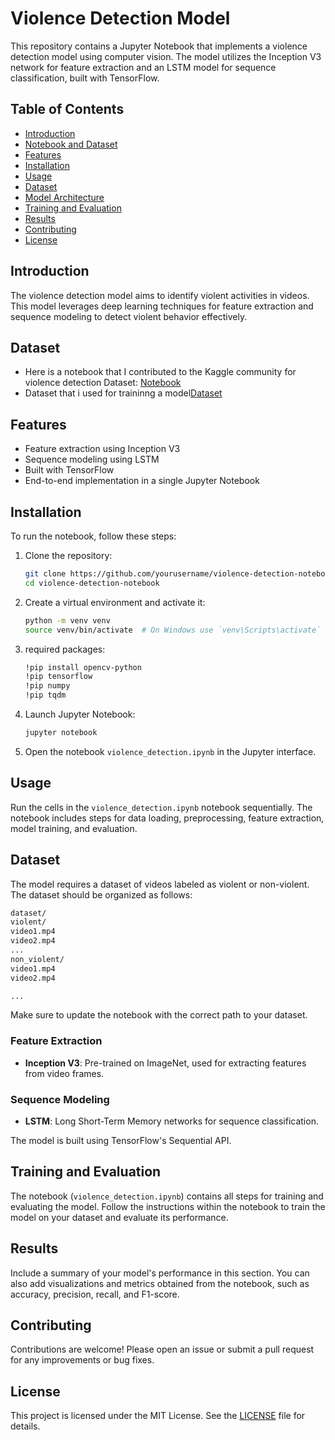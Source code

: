 # Violence Detection Model

This repository contains a Jupyter Notebook that implements a violence detection model using computer vision. The model utilizes the Inception V3 network for feature extraction and an LSTM model for sequence classification, built with TensorFlow.

## Table of Contents

- [Introduction](#introduction)
- [Notebook and Dataset](#Dataset)
- [Features](#features)
- [Installation](#installation)
- [Usage](#usage)
- [Dataset](#dataset)
- [Model Architecture](#model-architecture)
- [Training and Evaluation](#training-and-evaluation)
- [Results](#results)
- [Contributing](#contributing)
- [License](#license)

## Introduction

The violence detection model aims to identify violent activities in videos. This model leverages deep learning techniques for feature extraction and sequence modeling to detect violent behavior effectively.

## Dataset

- Here is a notebook that I contributed to the Kaggle community for violence detection Dataset: [Notebook](https://www.kaggle.com/code/thesuriya/violence-detection)
- Dataset that i used for traininng a model[Dataset](https://www.kaggle.com/datasets/mohamedmustafa/real-life-violence-situations-dataset)

## Features

- Feature extraction using Inception V3
- Sequence modeling using LSTM
- Built with TensorFlow
- End-to-end implementation in a single Jupyter Notebook

## Installation

To run the notebook, follow these steps:

1. Clone the repository:
    ```bash
    git clone https://github.com/yourusername/violence-detection-notebook.git
    cd violence-detection-notebook
    ```

2. Create a virtual environment and activate it:
    ```bash
    python -m venv venv
    source venv/bin/activate  # On Windows use `venv\Scripts\activate`
    ```

3. required packages:
    ```bash
    !pip install opencv-python
    !pip tensorflow
    !pip numpy
    !pip tqdm
    ```

4. Launch Jupyter Notebook:
    ```bash
    jupyter notebook
    ```

5. Open the notebook `violence_detection.ipynb` in the Jupyter interface.

## Usage

Run the cells in the `violence_detection.ipynb` notebook sequentially. The notebook includes steps for data loading, preprocessing, feature extraction, model training, and evaluation.

## Dataset

The model requires a dataset of videos labeled as violent or non-violent. The dataset should be organized as follows:

```bash
dataset/
violent/
video1.mp4
video2.mp4
...
non_violent/
video1.mp4
video2.mp4

...
```
Make sure to update the notebook with the correct path to your dataset.

### Feature Extraction

- **Inception V3**: Pre-trained on ImageNet, used for extracting features from video frames.

### Sequence Modeling

- **LSTM**: Long Short-Term Memory networks for sequence classification.

The model is built using TensorFlow's Sequential API.

## Training and Evaluation

The notebook (`violence_detection.ipynb`) contains all steps for training and evaluating the model. Follow the instructions within the notebook to train the model on your dataset and evaluate its performance.

## Results

Include a summary of your model's performance in this section. You can also add visualizations and metrics obtained from the notebook, such as accuracy, precision, recall, and F1-score.

## Contributing

Contributions are welcome! Please open an issue or submit a pull request for any improvements or bug fixes.

## License

This project is licensed under the MIT License. See the [LICENSE](LICENSE) file for details.

